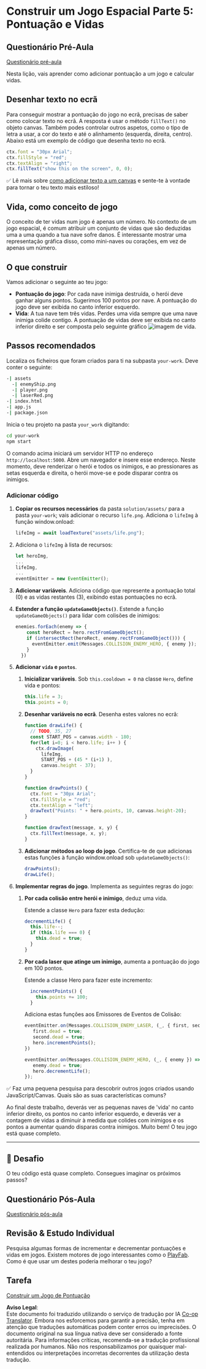 <!--
CO_OP_TRANSLATOR_METADATA:
{
  "original_hash": "4e8250db84b027c9ff816b4e4c093457",
  "translation_date": "2025-08-24T12:27:00+00:00",
  "source_file": "6-space-game/5-keeping-score/README.md",
  "language_code": "pt"
}
-->
# Construir um Jogo Espacial Parte 5: Pontuação e Vidas

## Questionário Pré-Aula

[Questionário pré-aula](https://ff-quizzes.netlify.app/web/quiz/37)

Nesta lição, vais aprender como adicionar pontuação a um jogo e calcular vidas.

## Desenhar texto no ecrã

Para conseguir mostrar a pontuação do jogo no ecrã, precisas de saber como colocar texto no ecrã. A resposta é usar o método `fillText()` no objeto canvas. Também podes controlar outros aspetos, como o tipo de letra a usar, a cor do texto e até o alinhamento (esquerda, direita, centro). Abaixo está um exemplo de código que desenha texto no ecrã.

```javascript
ctx.font = "30px Arial";
ctx.fillStyle = "red";
ctx.textAlign = "right";
ctx.fillText("show this on the screen", 0, 0);
```

✅ Lê mais sobre [como adicionar texto a um canvas](https://developer.mozilla.org/docs/Web/API/Canvas_API/Tutorial/Drawing_text) e sente-te à vontade para tornar o teu texto mais estiloso!

## Vida, como conceito de jogo

O conceito de ter vidas num jogo é apenas um número. No contexto de um jogo espacial, é comum atribuir um conjunto de vidas que são deduzidas uma a uma quando a tua nave sofre danos. É interessante mostrar uma representação gráfica disso, como mini-naves ou corações, em vez de apenas um número.

## O que construir

Vamos adicionar o seguinte ao teu jogo:

- **Pontuação do jogo**: Por cada nave inimiga destruída, o herói deve ganhar alguns pontos. Sugerimos 100 pontos por nave. A pontuação do jogo deve ser exibida no canto inferior esquerdo.
- **Vida**: A tua nave tem três vidas. Perdes uma vida sempre que uma nave inimiga colide contigo. A pontuação de vidas deve ser exibida no canto inferior direito e ser composta pelo seguinte gráfico ![imagem de vida](../../../../6-space-game/5-keeping-score/solution/assets/life.png).

## Passos recomendados

Localiza os ficheiros que foram criados para ti na subpasta `your-work`. Deve conter o seguinte:

```bash
-| assets
  -| enemyShip.png
  -| player.png
  -| laserRed.png
-| index.html
-| app.js
-| package.json
```

Inicia o teu projeto na pasta `your_work` digitando:

```bash
cd your-work
npm start
```

O comando acima iniciará um servidor HTTP no endereço `http://localhost:5000`. Abre um navegador e insere esse endereço. Neste momento, deve renderizar o herói e todos os inimigos, e ao pressionares as setas esquerda e direita, o herói move-se e pode disparar contra os inimigos.

### Adicionar código

1. **Copiar os recursos necessários** da pasta `solution/assets/` para a pasta `your-work`; vais adicionar o recurso `life.png`. Adiciona o `lifeImg` à função window.onload:

    ```javascript
    lifeImg = await loadTexture("assets/life.png");
    ```

1. Adiciona o `lifeImg` à lista de recursos:

    ```javascript
    let heroImg,
    ...
    lifeImg,
    ...
    eventEmitter = new EventEmitter();
    ```
  
2. **Adicionar variáveis**. Adiciona código que represente a pontuação total (0) e as vidas restantes (3), exibindo estas pontuações no ecrã.

3. **Estender a função `updateGameObjects()`**. Estende a função `updateGameObjects()` para lidar com colisões de inimigos:

    ```javascript
    enemies.forEach(enemy => {
        const heroRect = hero.rectFromGameObject();
        if (intersectRect(heroRect, enemy.rectFromGameObject())) {
          eventEmitter.emit(Messages.COLLISION_ENEMY_HERO, { enemy });
        }
      })
    ```

4. **Adicionar `vida` e `pontos`**. 
   1. **Inicializar variáveis**. Sob `this.cooldown = 0` na classe `Hero`, define vida e pontos:

        ```javascript
        this.life = 3;
        this.points = 0;
        ```

   1. **Desenhar variáveis no ecrã**. Desenha estes valores no ecrã:

        ```javascript
        function drawLife() {
          // TODO, 35, 27
          const START_POS = canvas.width - 180;
          for(let i=0; i < hero.life; i++ ) {
            ctx.drawImage(
              lifeImg, 
              START_POS + (45 * (i+1) ), 
              canvas.height - 37);
          }
        }
        
        function drawPoints() {
          ctx.font = "30px Arial";
          ctx.fillStyle = "red";
          ctx.textAlign = "left";
          drawText("Points: " + hero.points, 10, canvas.height-20);
        }
        
        function drawText(message, x, y) {
          ctx.fillText(message, x, y);
        }

        ```

   1. **Adicionar métodos ao loop do jogo**. Certifica-te de que adicionas estas funções à função window.onload sob `updateGameObjects()`:

        ```javascript
        drawPoints();
        drawLife();
        ```

1. **Implementar regras do jogo**. Implementa as seguintes regras do jogo:

   1. **Por cada colisão entre herói e inimigo**, deduz uma vida.
   
      Estende a classe `Hero` para fazer esta dedução:

        ```javascript
        decrementLife() {
          this.life--;
          if (this.life === 0) {
            this.dead = true;
          }
        }
        ```

   2. **Por cada laser que atinge um inimigo**, aumenta a pontuação do jogo em 100 pontos.

      Estende a classe Hero para fazer este incremento:
    
        ```javascript
          incrementPoints() {
            this.points += 100;
          }
        ```

        Adiciona estas funções aos Emissores de Eventos de Colisão:

        ```javascript
        eventEmitter.on(Messages.COLLISION_ENEMY_LASER, (_, { first, second }) => {
           first.dead = true;
           second.dead = true;
           hero.incrementPoints();
        })

        eventEmitter.on(Messages.COLLISION_ENEMY_HERO, (_, { enemy }) => {
           enemy.dead = true;
           hero.decrementLife();
        });
        ```

✅ Faz uma pequena pesquisa para descobrir outros jogos criados usando JavaScript/Canvas. Quais são as suas características comuns?

Ao final deste trabalho, deverás ver as pequenas naves de 'vida' no canto inferior direito, os pontos no canto inferior esquerdo, e deverás ver a contagem de vidas a diminuir à medida que colides com inimigos e os pontos a aumentar quando disparas contra inimigos. Muito bem! O teu jogo está quase completo.

---

## 🚀 Desafio

O teu código está quase completo. Consegues imaginar os próximos passos?

## Questionário Pós-Aula

[Questionário pós-aula](https://ff-quizzes.netlify.app/web/quiz/38)

## Revisão & Estudo Individual

Pesquisa algumas formas de incrementar e decrementar pontuações e vidas em jogos. Existem motores de jogo interessantes como o [PlayFab](https://playfab.com). Como é que usar um destes poderia melhorar o teu jogo?

## Tarefa

[Construir um Jogo de Pontuação](assignment.md)

**Aviso Legal**:  
Este documento foi traduzido utilizando o serviço de tradução por IA [Co-op Translator](https://github.com/Azure/co-op-translator). Embora nos esforcemos para garantir a precisão, tenha em atenção que traduções automáticas podem conter erros ou imprecisões. O documento original na sua língua nativa deve ser considerado a fonte autoritária. Para informações críticas, recomenda-se a tradução profissional realizada por humanos. Não nos responsabilizamos por quaisquer mal-entendidos ou interpretações incorretas decorrentes da utilização desta tradução.